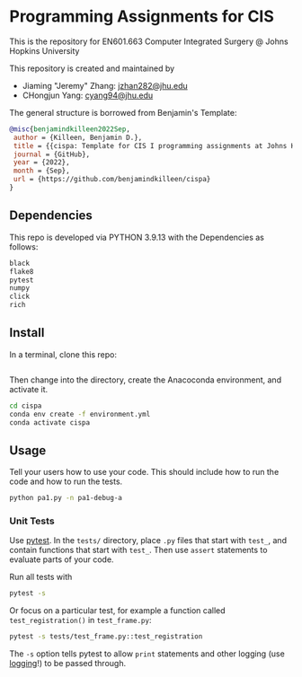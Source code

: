 # Programming Assignments for CIS

This is the repository for EN601.663 Computer Integrated Surgery @ Johns Hopkins University

This repository is created and maintained by
- Jiaming "Jeremy" Zhang: jzhan282@jhu.edu
- CHongjun Yang:          cyang94@jhu.edu

The general structure is borrowed from Benjamin's Template:

```bibtex
@misc{benjamindkilleen2022Sep,
 author = {Killeen, Benjamin D.},
 title = {{cispa: Template for CIS I programming assignments at Johns Hopkins}},
 journal = {GitHub},
 year = {2022},
 month = {Sep},
 url = {https://github.com/benjamindkilleen/cispa}
}
```


## Dependencies

This repo is developed via PYTHON 3.9.13 with the Dependencies as follows:

```PYTHON
black
flake8
pytest
numpy
click
rich
```

## Install

In a terminal, clone this repo:

```sh

```

Then change into the directory, create the Anacoconda environment, and activate it.

```bash
cd cispa
conda env create -f environment.yml
conda activate cispa
```

## Usage

Tell your users how to use your code. This should include how to run the code and how to run the tests.

```bash
python pa1.py -n pa1-debug-a
```

### Unit Tests

Use [pytest](https://docs.pytest.org/en/6.2.x/). In the `tests/` directory, place `.py` files that
start with `test_`, and contain functions that start with `test_`. Then use `assert` statements to
evaluate parts of your code.

Run all tests with

```sh
pytest -s
```

Or focus on a particular test, for example a function called `test_registration()` in `test_frame.py`:

```sh
pytest -s tests/test_frame.py::test_registration
```

The `-s` option tells pytest to allow `print` statements and other logging (use
[logging](https://docs.python.org/3/library/logging.html)!) to be passed through.
